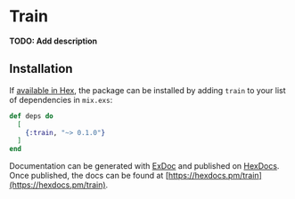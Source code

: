 # Train

**TODO: Add description**

## Installation

If [available in Hex](https://hex.pm/docs/publish), the package can be installed
by adding `train` to your list of dependencies in `mix.exs`:

```elixir
def deps do
  [
    {:train, "~> 0.1.0"}
  ]
end
```

Documentation can be generated with [ExDoc](https://github.com/elixir-lang/ex_doc)
and published on [HexDocs](https://hexdocs.pm). Once published, the docs can
be found at [https://hexdocs.pm/train](https://hexdocs.pm/train).

